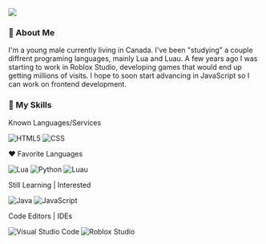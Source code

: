 ![](https:https://github.com/UppedX/UppedX/blob/main/README.md//komarev.com/ghpvc/?username=uppedx&color=006bed)

<h3>📝&nbsp;About Me</h3>

I'm a young male currently living in Canada. I've been "studying" a couple diffrent programing languages, mainly Lua and Luau. A few years ago I was starting to work in Roblox Studio, developing games that would end up getting millions of visits. I hope to soon start advancing in JavaScript so I can work on frontend development.

<h3>🚀&nbsp;My Skills </h3>

Known Languages/Services

  ![HTML5](https://img.shields.io/badge/-HTML5-333333?style=flat&logo=HTML5)
  ![CSS](https://img.shields.io/badge/-CSS-333333?style=flat&logo=CSS3&logoColor=1572B6)

❤ Favorite Languages

  ![Lua](https://img.shields.io/badge/-Lua-333333?style=flat&logo=lua)
  ![Python](https://img.shields.io/badge/-Python-333333?style=flat&logo=python)
  ![Luau](https://img.shields.io/badge/-Luau%20(Roblox)-333333?style=flat&logo=Roblox)


Still Learning | Interested

  ![Java](https://img.shields.io/badge/-Java-333333?style=flat&logo=java&logoColor=red)
  ![JavaScript](https://img.shields.io/badge/-JavaScript-333333?style=flat&logo=javascript)


Code Editors | IDEs

  ![Visual Studio Code](https://img.shields.io/badge/-Visual%20Studio%20Code-333333?style=flat&logo=visual-studio-code&logoColor=007ACC) ![Roblox Studio](https://img.shields.io/badge/-Roblox%20Studio-333333?style=flat&logo=roblox&logoColor=007ACC)
